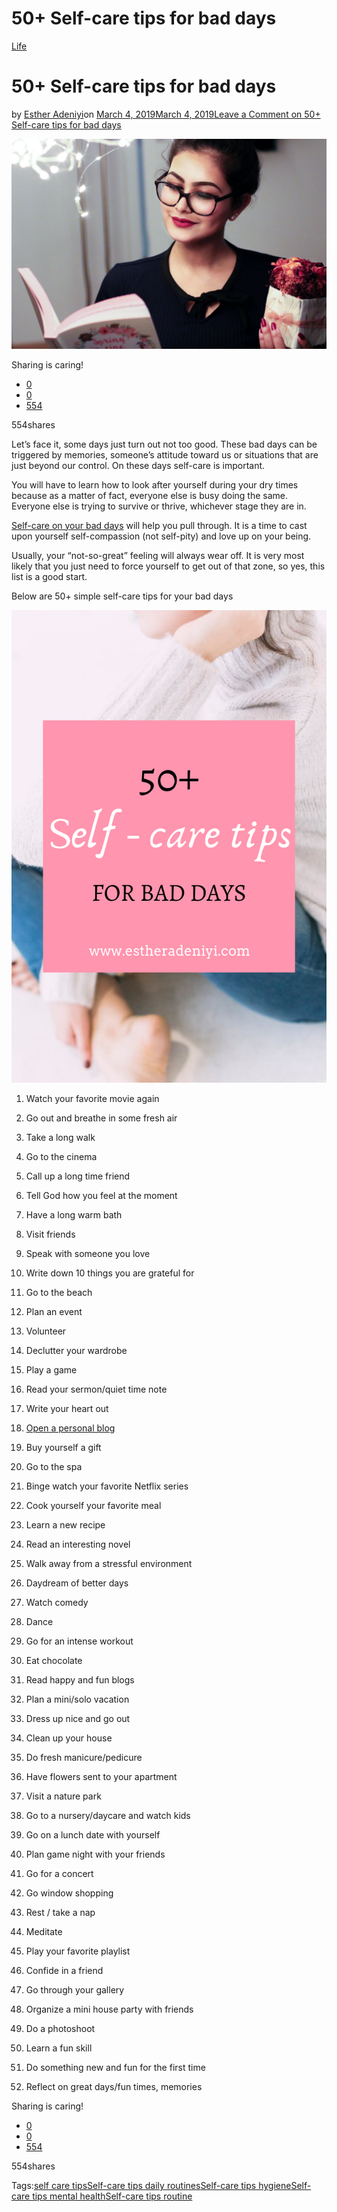 # 50+ Self-care tips for bad days

[Life](https://estheradeniyi.com/category/life/)
# 50+ Self-care tips for bad days

by [Esther Adeniyi](https://estheradeniyi.com/author/esther-adeniyi/)on [March 4, 2019March 4, 2019](https://estheradeniyi.com/self-care-tips-for-bad-days/)[Leave a Comment on 50+ Self-care tips for bad days](https://estheradeniyi.com/self-care-tips-for-bad-days/#respond)

![self-care tips for bad days](images\self-care-tips-.jpg)

Sharing is caring!

- [0](https://www.facebook.com/sharer/sharer.php?u=https%3A%2F%2Festheradeniyi.com%2Fself-care-tips-for-bad-days%2F&amp;t=50%2B%20Self-care%20tips%20for%20bad%20days)
- [0](https://twitter.com/intent/tweet?text=50%2B%20Self-care%20tips%20for%20bad%20days&amp;url=https%3A%2F%2Festheradeniyi.com%2Fself-care-tips-for-bad-days%2F)
- [554](#)

554shares

Let&#x2019;s face it, some days just turn out not too good. These bad days can be triggered by memories, someone&#x2019;s attitude toward us or situations that are just beyond our control. On these days self-care is important.

You will have to learn how to look after yourself during your dry times because as a matter of fact, everyone else is busy doing the same. Everyone else is trying to survive or thrive, whichever stage they are in.

[Self-care on your bad days](https://www.womenshealthmag.com/health/a24886599/self-care-routine-tips/) will help you pull through. It is a time to cast upon yourself self-compassion (not self-pity) and love up on your being.

Usually, your &#x201C;not-so-great&#x201D; feeling will always wear off. It is very most likely that you just need to force yourself to get out of that zone, so yes, this list is a good start.

Below are 50+ simple self-care tips for your bad days

![self care tips for bad days](images\self-care-tips-to-try.png)

1. Watch your favorite movie again

2. Go out and breathe in some fresh air

3. Take a long walk

4. Go to the cinema

5. Call up a long time friend

6. Tell God how you feel at the moment

7. Have a long warm bath

8. Visit friends

9. Speak with someone you love

10. Write down 10 things you are grateful for

11. Go to the beach

12. Plan an event

13. Volunteer

14. Declutter your wardrobe

15. Play a game

16. Read your sermon/quiet time note

17. Write your heart out

18. [Open a personal blog](https://estheradeniyi.com/the-15-point-checklist-to-start-a-blog-in-2019/)

19. Buy yourself a gift

20. Go to the spa

21. Binge watch your favorite Netflix series

22. Cook yourself your favorite meal

23. Learn a new recipe

24. Read an interesting novel

25. Walk away from a stressful environment

26. Daydream of better days

27. Watch comedy

28. Dance

29. Go for an intense workout

30. Eat chocolate

31. Read happy and fun blogs

32. Plan a mini/solo vacation

33. Dress up nice and go out

34. Clean up your house

35. Do fresh manicure/pedicure

36. Have flowers sent to your apartment

37. Visit a nature park

38. Go to a nursery/daycare and watch kids

39. Go on a lunch date with yourself

40. Plan game night with your friends

41. Go for a concert

42. Go window shopping

43. Rest / take a nap

44. Meditate

45. Play your favorite playlist

46. Confide in a friend

47. Go through your gallery

48. Organize a mini house party with friends

49. Do a photoshoot

50. Learn a fun skill

51. Do something new and fun for the first time

52. Reflect on great days/fun times, memories

Sharing is caring!

- [0](https://www.facebook.com/sharer/sharer.php?u=https%3A%2F%2Festheradeniyi.com%2Fself-care-tips-for-bad-days%2F&amp;t=50%2B%20Self-care%20tips%20for%20bad%20days)
- [0](https://twitter.com/intent/tweet?text=50%2B%20Self-care%20tips%20for%20bad%20days&amp;url=https%3A%2F%2Festheradeniyi.com%2Fself-care-tips-for-bad-days%2F)
- [554](#)

554shares

Tags:[self care tips](https://estheradeniyi.com/tag/self-care-tips/)[Self-care tips daily routines](https://estheradeniyi.com/tag/self-care-tips-daily-routines/)[Self-care tips hygiene](https://estheradeniyi.com/tag/self-care-tips-hygiene/)[Self-care tips mental health](https://estheradeniyi.com/tag/self-care-tips-mental-health/)[Self-care tips routine](https://estheradeniyi.com/tag/self-care-tips-routine/)